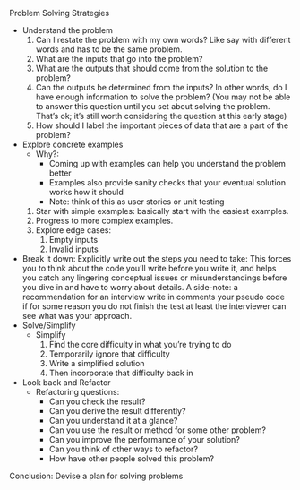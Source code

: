 
Problem Solving Strategies
- Understand the problem
    1. Can I restate the problem with my own words? Like say with different words and has to be the same problem.
    2. What are the inputs that go into the problem? 
    3. What are the outputs that should come from the solution to the problem?
    4. Can the outputs be determined from the inputs? In other words, do I have enough information to solve the problem? (You may not be able to answer this question until you set about solving the problem. That’s ok; it’s still worth considering the question at this early stage)
    5. How should I label the important pieces of data that are a part of the problem?
- Explore concrete examples
    - Why?: 
        - Coming up with examples can help you understand the problem better
        - Examples also provide sanity checks that your eventual solution works how it should
        - Note: think of this as user stories or unit testing
    1. Star with simple examples: basically start with the easiest examples.
    2. Progress to more complex examples.
    3. Explore edge cases:
        1. Empty inputs
        2. Invalid inputs
- Break it down: Explicitly write out the steps you need to take: This forces you to think about the code you’ll write before you write it, and helps you catch any lingering conceptual issues or misunderstandings before you dive in and have to worry about details. A side-note: a recommendation for an interview write in comments your pseudo code if for some reason you do not finish the test at least the interviewer can see what was your approach.
- Solve/Simplify
    - Simplify
        1. Find the core difficulty in what you’re trying to do
        2. Temporarily ignore that difficulty 
        3. Write a simplified solution
        4. Then incorporate that difficulty back in
- Look back and Refactor
    - Refactoring questions:
        - Can you check the result?
        - Can you derive the result differently?
        - Can you understand it at a glance?
        - Can you use the result or method for some other problem?
        - Can you improve the performance of your solution?
        - Can you think of other ways to refactor?
        - How have other people solved this problem?

Conclusion: Devise a plan for solving problems

